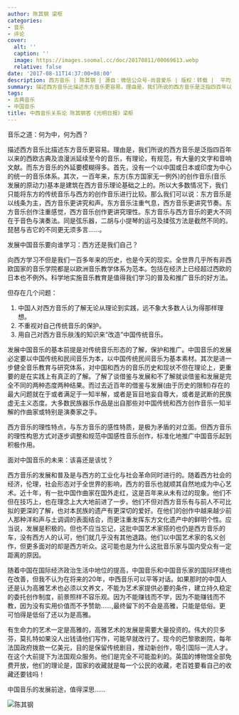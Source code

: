 ```yaml
---
author: 陈其钢 梁枢
categories:
- 音乐
- 评论
cover:
  alt: ''
  caption: ''
  image: https://images.soomal.cc/doc/20170811/00069613.webp
  relative: false
date: '2017-08-11T14:37:00+08:00'
description: 西方音乐 | 陈其钢 | 源自：微信公众号-尚音爱乐 | 版权：转载 |  平均/总评分：00.00/0
summary: 描述西方音乐比描述东方音乐更容易。理由是，我们所说的西方音乐是泛指四百年以来的西欧古典及浪漫派延续至今的音乐，有理论，有规范，有大量的文字和音响文献。而东方音乐的外延要模糊得多……
tags:
- 古典音乐
- 中国音乐
title: 中西音乐关系论 陈其钢答《光明日报》梁枢
---
```


音乐之道：何为中，何为西？

描述西方音乐比描述东方音乐更容易。理由是，我们所说的西方音乐是泛指四百年以来的西欧古典及浪漫派延续至今的音乐，有理论，有规范，有大量的文字和音响文献。而东方音乐的外延要模糊得多。首先，没有一个以中国或日本或印度为中心的统一的音乐体系。其次，一百年来，东方(东方国家无一例外)的创作音乐(音乐发展的原动力)基本是建筑在西方音乐理论基础之上的。所以大多数情况下，我们只能将东方的传统音乐与西方的创作音乐进行比较。那么我们可以说：东方音乐是以线条为主，西方音乐更讲究和声。东方音乐注重气息，西方音乐更讲究节奏。东方音乐创作注重感觉，西方音乐创作更讲究理性。东方音乐与西方音乐的更大不同在于音色与演奏法。同是弦乐器，二胡与小提琴的运弓及揉弦方法是截然不同的。琵琶与吉它的不同更无须多言……。

发展中国音乐要向谁学习：西方还是我们自己？

向西方学习不但是我们一百多年来的历史，也是今天的现实。全世界几乎所有非西欧国家的音乐学院都是以欧洲音乐教学体系为范本。包括在经济上已经超过西欧的日本也不例外。科学地实施音乐教育是值得我们学习的普及和推广音乐的好方法。

但存在几个问题：

1. 中国人对西方音乐的了解无论从理论到实践，远不象大多数人认为得那样理想。
2. 不重视对自己传统音乐的保护。
3. 用自己对西方音乐肤浅的知识来“改造”中国传统音乐。

发展中国音乐的基本前提是对传统音乐形态的了解，保护和推广。中国音乐的发展必定要以中国传统和民间音乐为本，以中国传统民间音乐为基本素材。其次是进一步健全音乐教育与研究体系，对中国和西方的音乐历史和现状不但在理论上，更重要的是在实践上有真正的了解。了解了谈借鉴与发展和不了解就谈借鉴和发展是完全不同的两种态度两种结果。而过去近百年的借鉴与发展(由于历史的限制)存在的最大问题就在于或者满足于一知半解，或者是盲目地妄自尊大，或者是武断的民族虚无主义态度。大多数民族器乐作品是出自那些对中国传统和西方创作音乐一知半解的作曲家或特别是演奏家之手。

西方音乐的理性特点，与东方音乐的感性特质，是极为矛盾的对立面。但西方音乐的理性构思方式对逐步调整和规范中国感性音乐创作，标准化地推广中国音乐起到积极作用。

面对中国音乐的未来：该喜还是该忧？

西方音乐的发展和普及是与西方的工业化与社会革命同时进行的。随着西方社会的经济，伦理，社会形态对于全世界的影响，西方的音乐也就顺其自然地成为中心艺术。近十年，有一批中国作曲家在国外走红，这是百年来从未有过的现象。他们不但在技巧上，也在理念上大大地前进了一步。他们不但对西方音乐有与前人不可比拟的更深的了解，也对本民族的遗产有更深切的爱好。在他们的创作中越来越少前人那种洋和声与土调调的表面结合，而更注重发挥东方文化遗产中的鲜明个性。应当说，发展是积极的。但也不应当忘记，这批中国艺术家搭的也仍是西方音乐的车，没有西方人的认可，他们就几乎没有其他退路。他们以中国艺术家的名义创作，但更多面对的却是西方听众。这可能也是为什么这批音乐家与国内受众有一定距离的原因。

随着中国在国际经济政治生活中地位的提高，中国音乐和中国音乐家的国际环境也在改善，但我不认为在将来的20年，中西音乐可以平等对话。如果那时的中国人还是认为高雅艺术也必须以文养文，不能为艺术家提供必要的条件，建立持久稳定的委托创作制度，前景照样不容乐观。因为不能赚钱而不学，因为不能赚钱而不教，因为没有实用价值而不予赞助……,最终留下的不会是高雅，只能是低俗。更可怕得是低俗了还以为是高雅。

有生命力的艺术一定是高雅的，高雅艺术的发展是需要大量投资的。伟大的贝多芬，莫扎特如果没人出钱请他们写作，可能早就改行了。现今的巴黎歌剧院，每年法国政府拨款一亿美元，目的是保留传统剧目，推动新创作，吸引国际一流人才。在这个大前提下为法国观众服务。他们是完全不可能盈利的。英国的博物馆全部免费开放，他们的理论是，国家的收藏就是每一个公民的收藏，老百姓要看自己的收藏还要钱吗！

中国音乐的发展前途，值得深思……

![陈其钢](https://images.soomal.cc/doc/20170811/00069613.webp)